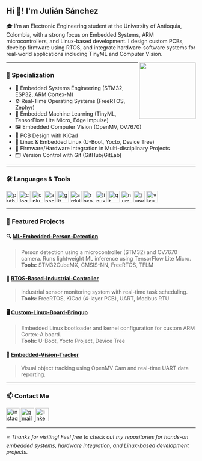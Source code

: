 <h2 align="left">Hi 👋! I'm Julián Sánchez</h2>

<p align="left">🎓 I'm an Electronic Engineering student at the University of Antioquia, Colombia, with a strong focus on Embedded Systems, ARM microcontrollers, and Linux-based development. I design custom PCBs, develop firmware using RTOS, and integrate hardware-software systems for real-world applications including TinyML and Computer Vision.</p>

<img align="right" height="150" src="https://media.tenor.com/WpgSYAYBpLkAAAAC/hacker.gif" />

---

### 🚀 Specialization

- 🔧 Embedded Systems Engineering (STM32, ESP32, ARM Cortex-M)
- ⚙️ Real-Time Operating Systems (FreeRTOS, Zephyr)
- 🧠 Embedded Machine Learning (TinyML, TensorFlow Lite Micro, Edge Impulse)
- 🖼️ Embedded Computer Vision (OpenMV, OV7670)
- 📐 PCB Design with KiCad
- 🐧 Linux & Embedded Linux (U-Boot, Yocto, Device Tree)
- 🧰 Firmware/Hardware Integration in Multi-disciplinary Projects
- 🗂️ Version Control with Git (GitHub/GitLab)

---

### 🛠️ Languages & Tools

<div align="left">
  <img src="https://cdn.jsdelivr.net/gh/devicons/devicon/icons/python/python-original.svg" height="30" alt="python logo" />
  <img src="https://skillicons.dev/icons?i=c" height="30" alt="c logo" />
  <img src="https://skillicons.dev/icons?i=cpp" height="30" alt="cplusplus logo" />
  <img src="https://cdn.simpleicons.org/anaconda/44A833" height="30" alt="anaconda logo" />
  <img src="https://cdn.simpleicons.org/git/F05032" height="30" alt="git logo" />
  <img src="https://cdn.simpleicons.org/arduino/00979D" height="30" alt="arduino logo" />
  <img src="https://cdn.simpleicons.org/raspberrypi/A22846" height="30" alt="raspberrypi logo" />
  <img src="https://cdn.jsdelivr.net/gh/devicons/devicon/icons/linux/linux-original.svg" height="30" alt="linux logo" />
  <img src="https://cdn.simpleicons.org/qt/41CD52" height="30" alt="qt logo" />
  <img src="https://cdn.jsdelivr.net/gh/devicons/devicon/icons/numpy/numpy-original.svg" height="30" alt="numpy logo" />
  <img src="https://cdn.simpleicons.org/jupyter/F37626" height="30" alt="jupyter logo" />
  <img src="https://cdn.jsdelivr.net/gh/devicons/devicon/icons/visualstudio/visualstudio-plain.svg" height="30" alt="visualstudio logo" />
</div>

---

### 📂 Featured Projects

#### 🔍 [ML-Embedded-Person-Detection](https://github.com/tuusuario/ML-Embedded-Person-Detection)
> Person detection using a microcontroller (STM32) and OV7670 camera. Runs lightweight ML inference using TensorFlow Lite Micro.  
**Tools:** STM32CubeMX, CMSIS-NN, FreeRTOS, TFLM

#### 📡 [RTOS-Based-Industrial-Controller](https://github.com/tuusuario/RTOS-Based-Industrial-Controller)
> Industrial sensor monitoring system with real-time task scheduling.  
**Tools:** FreeRTOS, KiCad (4-layer PCB), UART, Modbus RTU

#### 🖥️ [Custom-Linux-Board-Bringup](https://github.com/tuusuario/Custom-Linux-Board-Bringup)
> Embedded Linux bootloader and kernel configuration for custom ARM Cortex-A board.  
**Tools:** U-Boot, Yocto Project, Device Tree

#### 🧪 [Embedded-Vision-Tracker](https://github.com/tuusuario/Embedded-Vision-Tracker)
> Visual object tracking using OpenMV Cam and real-time UART data reporting.

---

### 📫 Contact Me

<div align="left">
  <a href="https://www.instagram.com/jeg_erjulian?igsh=MTZ0aG10Nndzc2IyeA%3D%3D&utm_source=qr" target="_blank">
    <img src="https://img.shields.io/static/v1?message=Instagram&logo=instagram&label=&color=E4405F&logoColor=white&labelColor=&style=for-the-badge" height="35" alt="instagram logo" />
  </a>
  <a href="mailto:julian.sanchez6@udea.edu.co" target="_blank">
    <img src="https://img.shields.io/static/v1?message=Gmail&logo=gmail&label=&color=D14836&logoColor=white&labelColor=&style=for-the-badge" height="35" alt="gmail logo" />
  </a>
  <a href="https://www.linkedin.com/in/juli%C3%A1n-mauricio-s%C3%A1nchez-ceballos-a6823a325/" target="_blank">
    <img src="https://img.shields.io/static/v1?message=LinkedIn&logo=linkedin&label=&color=0077B5&logoColor=white&labelColor=&style=for-the-badge" height="35" alt="linkedin logo" />
  </a>
</div>

---

⭐ *Thanks for visiting! Feel free to check out my repositories for hands-on embedded systems, hardware integration, and Linux-based development projects.*

